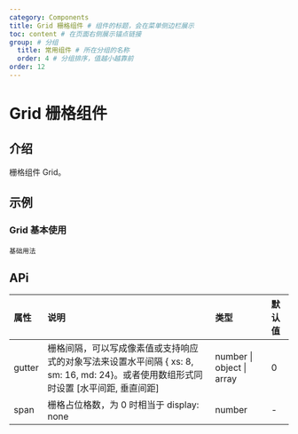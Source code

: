 ```yaml
---
category: Components
title: Grid 栅格组件 # 组件的标题，会在菜单侧边栏展示
toc: content # 在页面右侧展示锚点链接
group: # 分组
  title: 常用组件 # 所在分组的名称
  order: 4 # 分组排序，值越小越靠前
order: 12    
---
```


# Grid 栅格组件

## 介绍

栅格组件 Grid。

## 示例 


### Grid 基本使用
<!-- 可以通过code加载示例代码，dumi会帮我们做解析 -->
<code src="./demo/Grid.tsx">基础用法</code>


## APi

<!-- 会生成api表格 -->
| 属性 | 说明 |类型 | 默认值 |
| :---- | :---------------------- | :-------- | :---- |
| gutter | 栅格间隔，可以写成像素值或支持响应式的对象写法来设置水平间隔 { xs: 8, sm: 16, md: 24}。或者使用数组形式同时设置 [水平间距, 垂直间距] | number \| object \| array |  0  |
| span | 栅格占位格数，为 0 时相当于 display: none | number |  -  |


